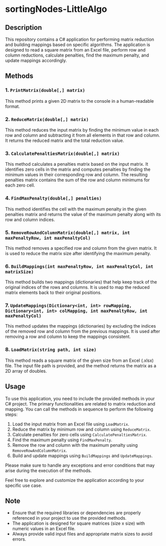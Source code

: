 # sortingNodes-LittleAlgo

## Description

This repository contains a C# application for performing matrix reduction and building mappings based on specific algorithms. The application is designed to read a square matrix from an Excel file, perform row and column reductions, calculate penalties, find the maximum penalty, and update mappings accordingly.

## Methods

### 1. `PrintMatrix(double[,] matrix)`

This method prints a given 2D matrix to the console in a human-readable format.

### 2. `ReduceMatrix(double[,] matrix)`

This method reduces the input matrix by finding the minimum value in each row and column and subtracting it from all elements in that row and column. It returns the reduced matrix and the total reduction value.

### 3. `CalculatePenaltiesMatrix(double[,] matrix)`

This method calculates a penalties matrix based on the input matrix. It identifies zero cells in the matrix and computes penalties by finding the minimum values in their corresponding row and column. The resulting penalties matrix contains the sum of the row and column minimums for each zero cell.

### 4. `FindMaxPenalty(double[,] penalties)`

This method identifies the cell with the maximum penalty in the given penalties matrix and returns the value of the maximum penalty along with its row and column indices.

### 5. `RemoveRowAndColumnMatrix(double[,] matrix, int maxPenaltyRow, int maxPenaltyCol)`

This method removes a specified row and column from the given matrix. It is used to reduce the matrix size after identifying the maximum penalty.

### 6. `BuildMappings(int maxPenaltyRow, int maxPenaltyCol, int matrixSize)`

This method builds two mappings (dictionaries) that help keep track of the original indices of the rows and columns. It is used to map the reduced matrix elements back to their original positions.

### 7. `UpdateMappings(Dictionary<int, int> rowMapping, Dictionary<int, int> colMapping, int maxPenaltyRow, int maxPenaltyCol)`

This method updates the mappings (dictionaries) by excluding the indices of the removed row and column from the previous mappings. It is used after removing a row and column to keep the mappings consistent.

### 8. `LoadMatrix(string path, int size)`

This method reads a square matrix of the given size from an Excel (.xlsx) file. The input file path is provided, and the method returns the matrix as a 2D array of doubles.

## Usage

To use this application, you need to include the provided methods in your C# project. The primary functionalities are related to matrix reduction and mapping. You can call the methods in sequence to perform the following steps:

1. Load the input matrix from an Excel file using `LoadMatrix`.
2. Reduce the matrix by minimum row and column using `ReduceMatrix`.
3. Calculate penalties for zero cells using `CalculatePenaltiesMatrix`.
4. Find the maximum penalty using `FindMaxPenalty`.
5. Remove the row and column with the maximum penalty using `RemoveRowAndColumnMatrix`.
6. Build and update mappings using `BuildMappings` and `UpdateMappings`.

Please make sure to handle any exceptions and error conditions that may arise during the execution of the methods.

Feel free to explore and customize the application according to your specific use case.

## Note

- Ensure that the required libraries or dependencies are properly referenced in your project to use the provided methods.
- The application is designed for square matrices (size x size) with numeric values in an Excel file.
- Always provide valid input files and appropriate matrix sizes to avoid errors.
